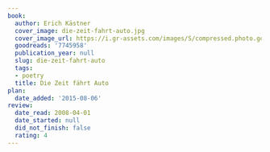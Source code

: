```yaml
---
book:
  author: Erich Kästner
  cover_image: die-zeit-fahrt-auto.jpg
  cover_image_url: https://i.gr-assets.com/images/S/compressed.photo.goodreads.com/books/1308415305l/7745958._SX98_.jpg
  goodreads: '7745958'
  publication_year: null
  slug: die-zeit-fahrt-auto
  tags:
  - poetry
  title: Die Zeit fährt Auto
plan:
  date_added: '2015-08-06'
review:
  date_read: 2008-04-01
  date_started: null
  did_not_finish: false
  rating: 4
---
```

